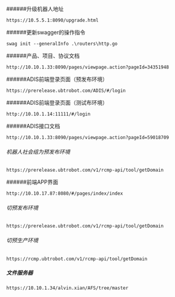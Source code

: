 ######升级机器人地址
```text
https://10.5.5.1:8090/upgrade.html
```

######更新swagger的操作指令
```text
swag init --generalInfo .\routers\http.go
```

######产品、项目、协议文档
```text
http://10.10.1.33:8090/pages/viewpage.action?pageId=34351948
```

######ADIS前端登录页面（预发布环境）
```text
https://prerelease.ubtrobot.com/ADIS/#/login
```

######ADIS前端登录页面（测试布环境）
```text
http://10.10.1.14:11111/#/login
```

######ADIS接口文档
```text
http://10.10.1.33:8090/pages/viewpage.action?pageId=59018709
```


###### 机器人社会组为预发布环境
```text
https://prerelease.ubtrobot.com/v1/rcmp-api/tool/getDomain
```

######前端APP界面
```text
http://10.10.17.87:8080/#/pages/index/index
```

###### 切预发布环境
```text
https://prerelease.ubtrobot.com/v1/rcmp-api/tool/getDomain
```

###### 切预生产环境
```text
https://rcmp.ubtrobot.com/v1/rcmp-api/tool/getDomain
```

##### 文件服务器
```
https://10.10.1.34/alvin.xian/AFS/tree/master
```
